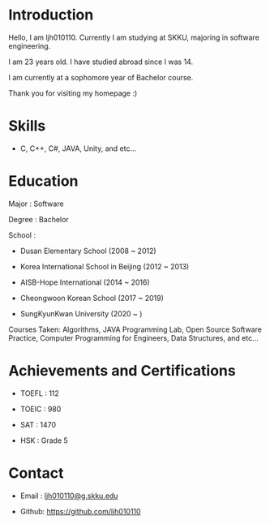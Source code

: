 # Introduction

Hello, I am ljh010110. Currently I am studying at SKKU, majoring in software engineering.

I am 23 years old. I have studied abroad since I was 14.

I am currently at a sophomore year of Bachelor course.

Thank you for visiting my homepage :)


# Skills

- C, C++, C#, JAVA, Unity, and etc...

# Education

Major  : Software

Degree : Bachelor

School : 

- Dusan Elementary School (2008 ~ 2012)

- Korea International School in Beijing (2012 ~ 2013)
         
- AISB-Hope International (2014 ~ 2016)
         
- Cheongwoon Korean School (2017 ~ 2019)

- SungKyunKwan University (2020 ~ )

Courses Taken: Algorithms, JAVA Programming Lab, Open Source Software Practice, Computer Programming for Engineers, Data Structures, and etc...

# Achievements and Certifications

- TOEFL : 112

- TOEIC : 980

- SAT   : 1470

- HSK   : Grade 5

# Contact

- Email : ljh010110@g.skku.edu

- Github: https://github.com/ljh010110
